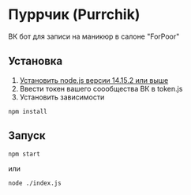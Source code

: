 # Пуррчик (Purrchik)

ВК бот для записи на маникюр в салоне "ForPoor"

## Установка
1. [Установить node.js версии 14.15.2 или выше](https://nodejs.org/en/ "node.js")
2. Ввести токен вашего соообщества ВК в token.js
3. Установить зависимости
```
npm install
```

## Запуск
```
npm start
```
или
```
node ./index.js
```
